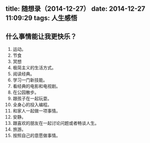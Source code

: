 title: 随想录（2014-12-27）
date: 2014-12-27 11:09:29
tags: 人生感悟
---
## 什么事情能让我更快乐？
1. 运动。
2. 节食
3. 冥想
3. 极简主义的生活方式。
4. 阅读经典。
5. 学习一门新技能。
6. 看经典的电影和电视剧。
7. 在公园散步。
8. 跟孩子在一起玩耍。
9. 全身心的投入编程。
10. 和家人一起做一项事情。
11. 安静。
12. 跟喜欢的朋友在一起讨论问题或者畅谈人生。
13. 旅游。
14. 按照自己的意愿做事情。

